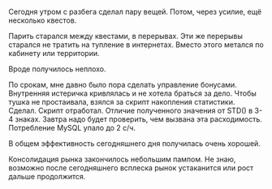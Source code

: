 Сегодня утром с разбега сделал пару вещей. Потом, через усилие, ещё несколько квестов.

Парить старался между квестами, в перерывах. Эти же перерывы старался не тратить на тупление в интернетах. Вместо этого метался по кабинету или территории.

Вроде получилось неплохо.

По срокам, мне давно было пора сделать управление бонусами. Внутренняя истеричка кривлялась и не хотела браться за дело.
Чтобы тушка не простаивала, взялся за скрипт накопления статистики. Сделал. Скрипт отработал.
Отличие полученного значения от STD() в 3-4 знаках. Завтра надо будет проверить, чем вызвана эта расходимость. Потребление MySQL упало до 2 с/ч.

В общем эффективность сегодняшнего дня получилась очень хорошей.

Консолидация рынка закончилось небольшим пампом. Не знаю, возможно после сегодняшнего всплеска рынок устаканится или рост дальше продолжится.